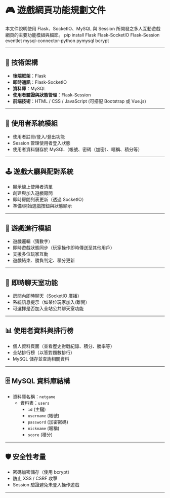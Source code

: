 # 🎮 遊戲網頁功能規劃文件

本文件說明使用 Flask、SocketIO、MySQL 與 Session 所開發之多人互動遊戲網頁的主要功能模組與細節。
pip install Flask Flask-SocketIO Flask-Session eventlet mysql-connector-python pymysql bcrypt


---

## 🔧 技術架構

- **後端框架**：Flask
- **即時通訊**：Flask-SocketIO
- **資料庫**：MySQL
- **使用者驗證與狀態管理**：Flask-Session
- **前端技術**：HTML / CSS / JavaScript (可搭配 Bootstrap 或 Vue.js)

---

## 🔑 使用者系統模組

- 使用者註冊/登入/登出功能
- Session 管理使用者登入狀態
- 使用者資料儲存於 MySQL（帳號、密碼（加密）、暱稱、積分等）

---

## 🕹️ 遊戲大廳與配對系統

- 顯示線上使用者清單
- 創建與加入遊戲房間
- 即時房間列表更新（透過 SocketIO）
- 準備/開始遊戲按鈕與狀態顯示

---

## 🧩 遊戲進行模組

- 遊戲邏輯（猜數字）
- 即時遊戲狀態同步（玩家操作即時傳送至其他用戶）
- 支援多位玩家互動
- 遊戲結束、勝負判定、積分更新

---

## 💬 即時聊天室功能

- 房間內即時聊天（SocketIO 廣播）
- 系統訊息提示（如某位玩家加入/離開）
- 可選擇是否加入全站公共聊天室功能

---

## 📊 使用者資料與排行榜

- 個人資料頁面（查看歷史對戰紀錄、積分、勝率等）
- 全站排行榜（以答對題數排行）
- MySQL 儲存並查詢相關資料

---

## 🗄️ MySQL 資料庫結構

- 資料庫名稱：`netgame`
    - 資料表：`users`
        - `id` (主鍵)
        - `username` (帳號)
        - `password` (加密密碼)
        - `nickname` (暱稱)
        - `score` (積分)

---

## 🛡️ 安全性考量

- 密碼加密儲存（使用 bcrypt）
- 防止 XSS / CSRF 攻擊
- Session 驗證避免未登入操作遊戲

---
